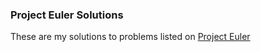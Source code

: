 ### Project Euler Solutions

These are my solutions to problems listed on
[Project Euler](https://projecteuler.net/archives)
